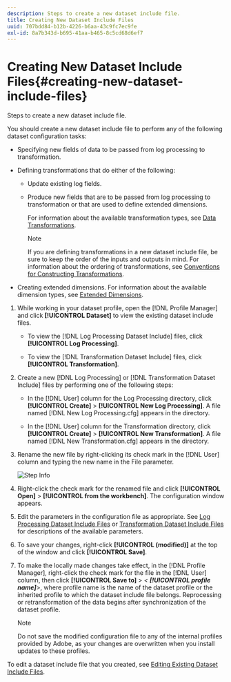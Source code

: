 ```yaml
---
description: Steps to create a new dataset include file.
title: Creating New Dataset Include Files
uuid: 707bdd84-b12b-4226-b6aa-43c9fc7ec9fe
exl-id: 8a7b343d-b695-41aa-b465-8c5cd68d6ef7
---
```

# Creating New Dataset Include Files{#creating-new-dataset-include-files}

Steps to create a new dataset include file.

You should create a new dataset include file to perform any of the following dataset configuration tasks:

* Specifying new fields of data to be passed from log processing to transformation. 
* Defining transformations that do either of the following:

    * Update existing log fields. 
    * Produce new fields that are to be passed from log processing to transformation or that are used to define extended dimensions.

      For information about the available transformation types, see [Data Transformations](../../../../home/c-dataset-const-proc/c-data-trans/c-abt-transf.md).

      >[!NOTE]
      >
      >If you are defining transformations in a new dataset include file, be sure to keep the order of the inputs and outputs in mind. For information about the ordering of transformations, see [Conventions for Constructing Transformations](../../../../home/c-dataset-const-proc/c-data-trans/c-con-transf.md#concept-01998eebb7e347c58255fb442f2613b6).

* Creating extended dimensions. For information about the available dimension types, see [Extended Dimensions](../../../../home/c-dataset-const-proc/c-ex-dim/c-abt-ex-dim.md).

1. While working in your dataset profile, open the [!DNL Profile Manager] and click **[!UICONTROL Dataset]** to view the existing dataset include files.

    * To view the [!DNL Log Processing Dataset Include] files, click **[!UICONTROL Log Processing]**. 
    
    * To view the [!DNL Transformation Dataset Include] files, click **[!UICONTROL Transformation]**.

1. Create a new [!DNL Log Processing] or [!DNL Transformation Dataset Include] files by performing one of the following steps:

    * In the [!DNL User] column for the Log Processing directory, click **[!UICONTROL Create]** > **[!UICONTROL New Log Processing]**. A file named [!DNL New Log Processing.cfg] appears in the directory. 
    
    * In the [!DNL User] column for the Transformation directory, click **[!UICONTROL Create]** > **[!UICONTROL New Transformation]**. A file named [!DNL New Transformation.cfg] appears in the directory.

1. Rename the new file by right-clicking its check mark in the [!DNL User] column and typing the new name in the File parameter.

   ![Step Info](assets/vis_ProfileManager_RenameFile.png)

1. Right-click the check mark for the renamed file and click **[!UICONTROL Open]** > **[!UICONTROL from the workbench]**. The configuration window appears.
1. Edit the parameters in the configuration file as appropriate. See [Log Processing Dataset Include Files](../../../../home/c-dataset-const-proc/c-dataset-inc-files/c-types-dataset-inc-files/c-log-proc-dataset-inc-files/c-log-proc-dataset-inc-files.md#concept-999475a22519432e98844622ca95b6ab) or [Transformation Dataset Include Files](../../../../home/c-dataset-const-proc/c-dataset-inc-files/c-types-dataset-inc-files/c-trans-dataset-inc-files.md#concept-c64aa78ed9ce40b8a0f4932c82ff5ace) for descriptions of the available parameters.
1. To save your changes, right-click **[!UICONTROL (modified)]** at the top of the window and click **[!UICONTROL Save]**.
1. To make the locally made changes take effect, in the [!DNL Profile Manager], right-click the check mark for the file in the [!DNL User] column, then click **[!UICONTROL Save to]** > *< **[!UICONTROL profile name]**>*, where profile name is the name of the dataset profile or the inherited profile to which the dataset include file belongs. Reprocessing or retransformation of the data begins after synchronization of the dataset profile.

   >[!NOTE]
   >
   >Do not save the modified configuration file to any of the internal profiles provided by Adobe, as your changes are overwritten when you install updates to these profiles.

To edit a dataset include file that you created, see [Editing Existing Dataset Include Files](../../../../home/c-dataset-const-proc/c-dataset-inc-files/c-work-dataset-inc-files/t-edit-ex-dataset-inc-files.md#task-456c04e38ebc425fb35677a6bb6aa077).
